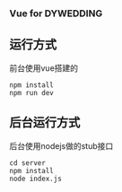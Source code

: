 ### Vue for DYWEDDING

## 运行方式
前台使用vue搭建的

```plain
npm install
npm run dev
```

## 后台运行方式
后台使用nodejs做的stub接口

```plain
cd server
npm install
node index.js
```